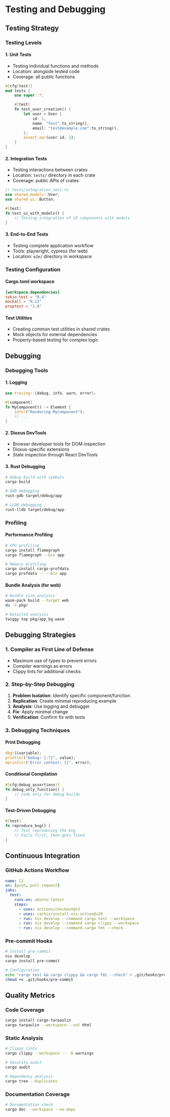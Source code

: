 # Testing and Debugging

## Testing Strategy

### Testing Levels

#### 1. Unit Tests
- Testing individual functions and methods
- Location: alongside tested code
- Coverage: all public functions

```rust
#[cfg(test)]
mod tests {
    use super::*;

    #[test]
    fn test_user_creation() {
        let user = User {
            id: 1,
            name: "Test".to_string(),
            email: "test@example.com".to_string(),
        };
        assert_eq!(user.id, 1);
    }
}
```

#### 2. Integration Tests
- Testing interactions between crates
- Location: `tests/` directory in each crate
- Coverage: public APIs of crates

```rust
// tests/integration_test.rs
use shared_models::User;
use shared_ui::Button;

#[test]
fn test_ui_with_models() {
    // Testing integration of UI components with models
}
```

#### 3. End-to-End Tests
- Testing complete application workflow
- Tools: playwright, cypress (for web)
- Location: `e2e/` directory in workspace

### Testing Configuration

#### Cargo.toml workspace
```toml
[workspace.dependencies]
tokio-test = "0.4"
mockall = "0.12"
proptest = "1.0"
```

#### Test Utilities
- Creating common test utilities in shared crates
- Mock objects for external dependencies
- Property-based testing for complex logic

## Debugging

### Debugging Tools

#### 1. Logging
```rust
use tracing::{debug, info, warn, error};

#[component]
fn MyComponent() -> Element {
    info!("Rendering MyComponent");
    // ...
}
```

#### 2. Dioxus DevTools
- Browser developer tools for DOM inspection
- Dioxus-specific extensions
- State inspection through React DevTools

#### 3. Rust Debugging
```bash
# Debug build with symbols
cargo build

# GDB debugging
rust-gdb target/debug/app

# LLDB debugging
rust-lldb target/debug/app
```

### Profiling

#### Performance Profiling
```bash
# CPU profiling
cargo install flamegraph
cargo flamegraph --bin app

# Memory profiling
cargo install cargo-profdata
cargo profdata -- --bin app
```

#### Bundle Analysis (for web)
```bash
# Bundle size analysis
wasm-pack build --target web
du -h pkg/

# Detailed analysis
twiggy top pkg/app_bg.wasm
```

## Debugging Strategies

### 1. Compiler as First Line of Defense
- Maximum use of types to prevent errors
- Compiler warnings as errors
- Clippy lints for additional checks

### 2. Step-by-Step Debugging
1. **Problem Isolation**: Identify specific component/function
2. **Replication**: Create minimal reproducing example
3. **Analysis**: Use logging and debugger
4. **Fix**: Apply minimal change
5. **Verification**: Confirm fix with tests

### 3. Debugging Techniques

#### Print Debugging
```rust
dbg!(&variable);
println!("Debug: {:?}", value);
eprintln!("Error context: {}", error);
```

#### Conditional Compilation
```rust
#[cfg(debug_assertions)]
fn debug_only_function() {
    // Code only for debug builds
}
```

#### Test-Driven Debugging
```rust
#[test]
fn reproduce_bug() {
    // Test reproducing the bug
    // Fails first, then gets fixed
}
```

## Continuous Integration

### GitHub Actions Workflow
```yaml
name: CI
on: [push, pull_request]
jobs:
  test:
    runs-on: ubuntu-latest
    steps:
      - uses: actions/checkout@v3
      - uses: cachix/install-nix-action@v20
      - run: nix develop --command cargo test --workspace
      - run: nix develop --command cargo clippy --workspace
      - run: nix develop --command cargo fmt --check
```

### Pre-commit Hooks
```bash
# Install pre-commit
nix develop
cargo install pre-commit

# Configuration
echo "cargo test && cargo clippy && cargo fmt --check" > .git/hooks/pre-commit
chmod +x .git/hooks/pre-commit
```

## Quality Metrics

### Code Coverage
```bash
cargo install cargo-tarpaulin
cargo tarpaulin --workspace --out Html
```

### Static Analysis
```bash
# Clippy lints
cargo clippy --workspace -- -D warnings

# Security audit
cargo audit

# Dependency analysis
cargo tree --duplicates
```

### Documentation Coverage
```bash
# Documentation check
cargo doc --workspace --no-deps
```
